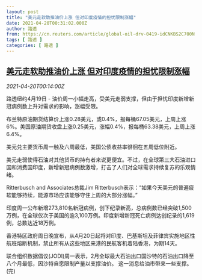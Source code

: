 ```yaml
---
layout: post
title: "美元走软助推油价上涨 但对印度疫情的担忧限制涨幅"
date: 2021-04-20T00:31:02.000Z
author: 路透
from: https://cn.reuters.com/article/global-oil-drv-0419-idCNKBS2C700N
tags: [ 路透 ]
categories: [ 路透 ]
---
```

<!--1618878662000-->
[美元走软助推油价上涨 但对印度疫情的担忧限制涨幅](https://cn.reuters.com/article/global-oil-drv-0419-idCNKBS2C700N)
------

<div>
<div><i>2021-04-20T00:14:00Z</i></div><p>路透纽约4月19日 - 油价周一小幅走高，受美元走弱支撑，但由于担忧印度新增新冠病例数上升对需求的影响，涨幅受限。</p><p>布兰特原油期货结算价上涨0.28美元，或0.4%，报每桶67.05美元，上周上涨6%。美国原油期货收盘上涨0.25美元，涨幅0.4%，报每桶63.38美元，上周上涨6.4%。</p><p>美元兑主要货币周一触及六周最低，美国公债收益率徘徊在五周低位附近。</p><p>美元走弱使得石油对其他货币的持有者来说更便宜。不过，在全球第三大石油进口国和消费国印度，新增新冠病例数激增，打击了人们对全球需求持续复苏的乐观情绪。</p><p>Ritterbusch and Associates总裁Jim Ritterbusch表示：“如果今天美元的普遍疲软能够持续，能源市场应该能够守住上周的大部分涨幅。”</p><p>印度周一公布新增273,810名新冠病例，创下纪录新高，总病例数已经突破1,500万例，在全球仅次于美国的逾3,100万例。印度新增新冠死亡病例达创纪录的1,619例，总数达近18万例。</p><p>香港特区政府周日晚宣布，从4月20日起将对印度、巴基斯坦及菲律宾实施地区性航班熔断机制，禁止所有从这些地区来港的民航客机着陆香港，为期14天。</p><p>联合组织数据倡议(JODI)周一表示，2月全球最大石油出口国沙特的石油出口降至八个月最低，因沙特自愿限制产量以支撑油价。 这一消息给油市带来一些支撑。(完)</p>
</div>
